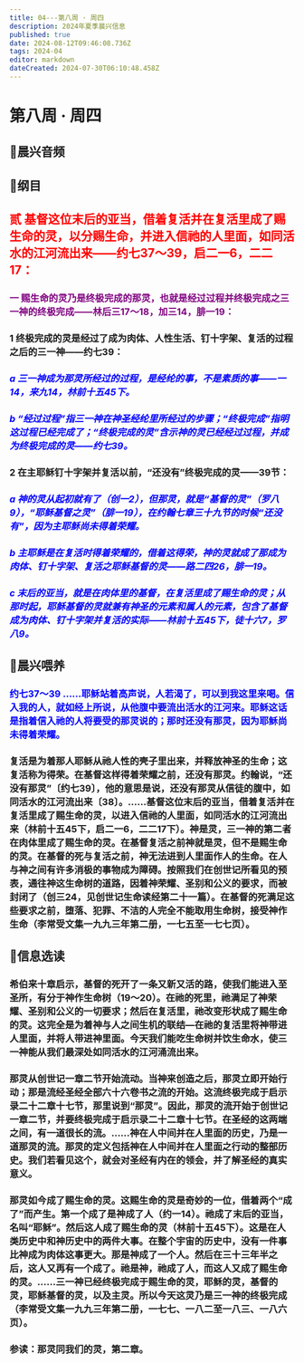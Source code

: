 ```yaml
---
title: 04---第八周 · 周四
description: 2024年夏季晨兴信息
published: true
date: 2024-08-12T09:46:08.736Z
tags: 2024-04
editor: markdown
dateCreated: 2024-07-30T06:10:48.458Z
---
```


# 第八周 · 周四
## 🎵晨兴音频

## 📖纲目

## <font color=red>**贰**    **基督这位末后的亚当，借着复活并在复活里成了赐生命的灵，以分赐生命，并进入信祂的人里面，如同活水的江河流出来——约七37～39，启二一6，二二17：**</font>

### <font color=purple> 一    赐生命的灵乃是终极完成的那灵，也就是经过过程并终极完成之三一神的终极完成——林后三17～18，加三14，腓一19：</font>

### 1    终极完成的灵是经过了成为肉体、人性生活、钉十字架、复活的过程之后的三一神——约七39：

### <font color=blue>*a    三一神成为那灵所经过的过程，是经纶的事，不是素质的事——一14，来九14，林前十五45下。*</font>

### <font color=blue>*b    “经过过程”指三一神在神圣经纶里所经过的步骤；“终极完成”指明这过程已经完成了；“终极完成的灵”含示神的灵已经经过过程，并成为终极完成的灵——约七39。*</font>

### 2    在主耶稣钉十字架并复活以前，“还没有”终极完成的灵——39节：

### <font color=blue>*a    神的灵从起初就有了（创一2），但那灵，就是“基督的灵”（罗八9），“耶稣基督之灵”（腓一19），在约翰七章三十九节的时候“还没有”，因为主耶稣尚未得着荣耀。*</font>

### <font color=blue>*b    主耶稣是在复活时得着荣耀的，借着这得荣，神的灵就成了那成为肉体、钉十字架、复活之耶稣基督的灵——路二四26，腓一19。*</font>

### <font color=blue>*c    末后的亚当，就是在肉体里的基督，在复活里成了赐生命的灵；从那时起，耶稣基督的灵就兼有神圣的元素和属人的元素，包含了基督成为肉体、钉十字架并复活的实际——林前十五45下，徒十六7，罗八9。*</font>

## 📖晨兴喂养

### <font color=blue>约七37～39    ……耶稣站着高声说，人若渴了，可以到我这里来喝。信入我的人，就如经上所说，从他腹中要流出活水的江河来。耶稣这话是指着信入祂的人将要受的那灵说的；那时还没有那灵，因为耶稣尚未得着荣耀。</font>

### 复活是为着那人耶稣从祂人性的壳子里出来，并释放神圣的生命；这复活称为得荣。在基督这样得着荣耀之前，还没有那灵。约翰说，“还没有那灵”〔约七39〕，他的意思是说，还没有那灵从信徒的腹中，如同活水的江河流出来〔38〕。……基督这位末后的亚当，借着复活并在复活里成了赐生命的灵，以进入信祂的人里面，如同活水的江河流出来（林前十五45下，启二一6，二二17下）。神是灵，三一神的第二者在肉体里成了赐生命的灵。在基督复活之前神就是灵，但不是赐生命的灵。在基督的死与复活之前，神无法进到人里面作人的生命。在人与神之间有许多消极的事物成为障碍。按照我们在创世记所看见的预表，通往神这生命树的道路，因着神荣耀、圣别和公义的要求，而被封闭了（创三24，见创世记生命读经第二十一篇）。在基督的死满足这些要求之前，堕落、犯罪、不洁的人完全不能取用生命树，接受神作生命（李常受文集一九九三年第二册，一七五至一七七页）。

## 📖信息选读

### 希伯来十章启示，基督的死开了一条又新又活的路，使我们能进入至圣所，有分于神作生命树（19～20）。在祂的死里，祂满足了神荣耀、圣别和公义的一切要求；然后在复活里，祂改变形状成了赐生命的灵。这完全是为着神与人之间生机的联结—在祂的复活里将神带进人里面，并将人带进神里面。今天我们能吃生命树并饮生命水，使三一神能从我们最深处如同活水的江河涌流出来。

### 那灵从创世记一章二节开始流动。当神来创造之后，那灵立即开始行动；那是流经圣经全部六十六卷书之流的开始。这流终极完成于启示录二十二章十七节，那里说到“那灵”。因此，那灵的流开始于创世记一章二节，并要终极完成于启示录二十二章十七节。在圣经的这两端之间，有一道很长的流。……神在人中间并在人里面的历史，乃是一道那灵的流。那灵的定义包括神在人中间并在人里面之行动的整部历史。我们若看见这个，就会对圣经有内在的领会，并了解圣经的真实意义。

### 那灵如今成了赐生命的灵。这赐生命的灵是奇妙的一位，借着两个“成了”而产生。第一个成了是神成了人（约一14）。祂成了末后的亚当，名叫“耶稣”。然后这人成了赐生命的灵（林前十五45下）。这是在人类历史中和神历史中的两件大事。在整个宇宙的历史中，没有一件事比神成为肉体这事更大。那是神成了一个人。然后在三十三年半之后，这人又再有一个成了。祂是神，祂成了人，而这人又成了赐生命的灵。……三一神已经终极完成于赐生命的灵，耶稣的灵，基督的灵，耶稣基督的灵，以及主灵。所以今天这灵乃是三一神的终极完成（李常受文集一九九三年第二册，一七七、一八二至一八三、一八六页）。

### 参读：那灵同我们的灵，第二章。
<!-- Google tag (gtag.js) -->
<script async src="https://www.googletagmanager.com/gtag/js?id=G-1P8709Z16T"></script>
<script>
  window.dataLayer = window.dataLayer || [];
  function gtag(){dataLayer.push(arguments);}
  gtag('js', new Date());

  gtag('config', 'G-1P8709Z16T');
</script>
